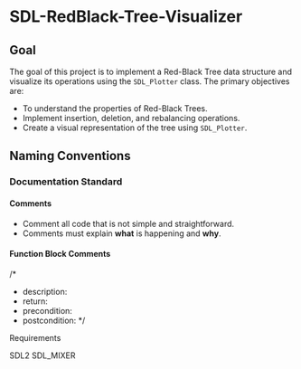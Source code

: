 # SDL-RedBlack-Tree-Visualizer

## Goal
The goal of this project is to implement a Red-Black Tree data structure and visualize its operations using the `SDL_Plotter` class. The primary objectives are:

- To understand the properties of Red-Black Trees.
- Implement insertion, deletion, and rebalancing operations.
- Create a visual representation of the tree using `SDL_Plotter`.

## Naming Conventions

### Documentation Standard

#### Comments
- Comment all code that is not simple and straightforward.
- Comments must explain **what** is happening and **why**.

#### Function Block Comments
/*
 * description:
 * return:
 * precondition:
 * postcondition:
 */

Requirements

SDL2
SDL_MIXER
